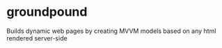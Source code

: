 # groundpound
Builds dynamic web pages by creating MVVM models based on any html rendered server-side
